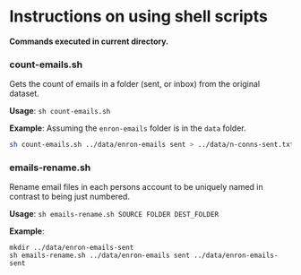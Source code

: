 # Instructions on using shell scripts

**Commands executed in current directory.**

### count-emails.sh
Gets the count of emails in a folder (sent, or inbox) from the original dataset.

**Usage**: `sh count-emails.sh`

**Example**: Assuming the `enron-emails` folder is in the `data` folder.

```bash
sh count-emails.sh ../data/enron-emails sent > ../data/n-conns-sent.txt
```

### emails-rename.sh
Rename email files in each persons account to be uniquely named in contrast to being just numbered.

**Usage**: `sh emails-rename.sh SOURCE FOLDER DEST_FOLDER`

**Example**:

```
mkdir ../data/enron-emails-sent
sh emails-rename.sh ../data/enron-emails sent ../data/enron-emails-sent
```